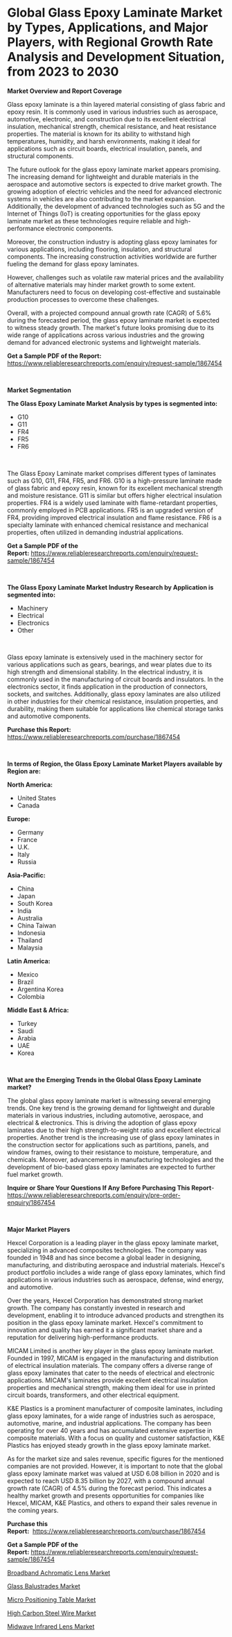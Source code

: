 <p><h1>Global Glass Epoxy Laminate Market by Types, Applications, and Major Players, with Regional Growth Rate Analysis and Development Situation, from 2023 to 2030</h1></p><p><strong>Market Overview and Report Coverage</strong></p>
<p><p>Glass epoxy laminate is a thin layered material consisting of glass fabric and epoxy resin. It is commonly used in various industries such as aerospace, automotive, electronic, and construction due to its excellent electrical insulation, mechanical strength, chemical resistance, and heat resistance properties. The material is known for its ability to withstand high temperatures, humidity, and harsh environments, making it ideal for applications such as circuit boards, electrical insulation, panels, and structural components.</p><p>The future outlook for the glass epoxy laminate market appears promising. The increasing demand for lightweight and durable materials in the aerospace and automotive sectors is expected to drive market growth. The growing adoption of electric vehicles and the need for advanced electronic systems in vehicles are also contributing to the market expansion. Additionally, the development of advanced technologies such as 5G and the Internet of Things (IoT) is creating opportunities for the glass epoxy laminate market as these technologies require reliable and high-performance electronic components.</p><p>Moreover, the construction industry is adopting glass epoxy laminates for various applications, including flooring, insulation, and structural components. The increasing construction activities worldwide are further fueling the demand for glass epoxy laminates.</p><p>However, challenges such as volatile raw material prices and the availability of alternative materials may hinder market growth to some extent. Manufacturers need to focus on developing cost-effective and sustainable production processes to overcome these challenges.</p><p>Overall, with a projected compound annual growth rate (CAGR) of 5.6% during the forecasted period, the glass epoxy laminate market is expected to witness steady growth. The market's future looks promising due to its wide range of applications across various industries and the growing demand for advanced electronic systems and lightweight materials.</p></p>
<p><strong>Get a Sample PDF of the Report:</strong> <a href="https://www.reliableresearchreports.com/enquiry/request-sample/1867454">https://www.reliableresearchreports.com/enquiry/request-sample/1867454</a></p>
<p>&nbsp;</p>
<p><strong>Market Segmentation</strong></p>
<p><strong>The Glass Epoxy Laminate Market Analysis by types is segmented into:</strong></p>
<p><ul><li>G10</li><li>G11</li><li>FR4</li><li>FR5</li><li>FR6</li></ul></p>
<p>&nbsp;</p>
<p><p>The Glass Epoxy Laminate market comprises different types of laminates such as G10, G11, FR4, FR5, and FR6. G10 is a high-pressure laminate made of glass fabric and epoxy resin, known for its excellent mechanical strength and moisture resistance. G11 is similar but offers higher electrical insulation properties. FR4 is a widely used laminate with flame-retardant properties, commonly employed in PCB applications. FR5 is an upgraded version of FR4, providing improved electrical insulation and flame resistance. FR6 is a specialty laminate with enhanced chemical resistance and mechanical properties, often utilized in demanding industrial applications.</p></p>
<p><strong>Get a Sample PDF of the Report:</strong>&nbsp;<a href="https://www.reliableresearchreports.com/enquiry/request-sample/1867454">https://www.reliableresearchreports.com/enquiry/request-sample/1867454</a></p>
<p>&nbsp;</p>
<p><strong>The Glass Epoxy Laminate Market Industry Research by Application is segmented into:</strong></p>
<p><ul><li>Machinery</li><li>Electrical</li><li>Electronics</li><li>Other</li></ul></p>
<p>&nbsp;</p>
<p><p>Glass epoxy laminate is extensively used in the machinery sector for various applications such as gears, bearings, and wear plates due to its high strength and dimensional stability. In the electrical industry, it is commonly used in the manufacturing of circuit boards and insulators. In the electronics sector, it finds application in the production of connectors, sockets, and switches. Additionally, glass epoxy laminates are also utilized in other industries for their chemical resistance, insulation properties, and durability, making them suitable for applications like chemical storage tanks and automotive components.</p></p>
<p><strong>Purchase this Report:</strong>&nbsp; <a href="https://www.reliableresearchreports.com/purchase/1867454">https://www.reliableresearchreports.com/purchase/1867454</a></p>
<p>&nbsp;</p>
<p><strong>In terms of Region, the Glass Epoxy Laminate Market Players available by Region are:</strong></p>
<p>
    <p> <strong> North America: </strong>
        <ul>
            <li>United States</li>
            <li>Canada</li>
        </ul>
        </p> 
    <p> <strong> Europe: </strong>
        <ul>
            <li>Germany</li>
            <li>France</li>
            <li>U.K.</li>
            <li>Italy</li>
            <li>Russia</li>
        </ul>
        </p> 
    <p> <strong> Asia-Pacific: </strong>
        <ul>
            <li>China</li>
            <li>Japan</li>
            <li>South Korea</li>
            <li>India</li>
            <li>Australia</li>
            <li>China Taiwan</li>
            <li>Indonesia</li>
            <li>Thailand</li>
            <li>Malaysia</li>
        </ul>
        </p> 
    <p> <strong> Latin America: </strong>
        <ul>
            <li>Mexico</li>
            <li>Brazil</li>
            <li>Argentina Korea</li>
            <li>Colombia</li>
        </ul>
        </p> 
    <p> <strong> Middle East & Africa: </strong>
        <ul>
            <li>Turkey</li>
            <li>Saudi</li>
            <li>Arabia</li>
            <li>UAE</li>
            <li>Korea</li>
        </ul>
    </p>
    </p>
<p>&nbsp;</p>
<p><strong>What are the Emerging Trends in the Global Glass Epoxy Laminate market?</strong></p>
<p><p>The global glass epoxy laminate market is witnessing several emerging trends. One key trend is the growing demand for lightweight and durable materials in various industries, including automotive, aerospace, and electrical & electronics. This is driving the adoption of glass epoxy laminates due to their high strength-to-weight ratio and excellent electrical properties. Another trend is the increasing use of glass epoxy laminates in the construction sector for applications such as partitions, panels, and window frames, owing to their resistance to moisture, temperature, and chemicals. Moreover, advancements in manufacturing technologies and the development of bio-based glass epoxy laminates are expected to further fuel market growth.</p></p>
<p><strong>Inquire or Share Your Questions If Any Before Purchasing This Report</strong>- <a href="https://www.reliableresearchreports.com/enquiry/pre-order-enquiry/1867454">https://www.reliableresearchreports.com/enquiry/pre-order-enquiry/1867454</a></p>
<p>&nbsp;</p>
<p><strong>Major Market Players</strong></p>
<p><p>Hexcel Corporation is a leading player in the glass epoxy laminate market, specializing in advanced composites technologies. The company was founded in 1948 and has since become a global leader in designing, manufacturing, and distributing aerospace and industrial materials. Hexcel's product portfolio includes a wide range of glass epoxy laminates, which find applications in various industries such as aerospace, defense, wind energy, and automotive.</p><p>Over the years, Hexcel Corporation has demonstrated strong market growth. The company has constantly invested in research and development, enabling it to introduce advanced products and strengthen its position in the glass epoxy laminate market. Hexcel's commitment to innovation and quality has earned it a significant market share and a reputation for delivering high-performance products.</p><p>MICAM Limited is another key player in the glass epoxy laminate market. Founded in 1997, MICAM is engaged in the manufacturing and distribution of electrical insulation materials. The company offers a diverse range of glass epoxy laminates that cater to the needs of electrical and electronic applications. MICAM's laminates provide excellent electrical insulation properties and mechanical strength, making them ideal for use in printed circuit boards, transformers, and other electrical equipment.</p><p>K&E Plastics is a prominent manufacturer of composite laminates, including glass epoxy laminates, for a wide range of industries such as aerospace, automotive, marine, and industrial applications. The company has been operating for over 40 years and has accumulated extensive expertise in composite materials. With a focus on quality and customer satisfaction, K&E Plastics has enjoyed steady growth in the glass epoxy laminate market.</p><p>As for the market size and sales revenue, specific figures for the mentioned companies are not provided. However, it is important to note that the global glass epoxy laminate market was valued at USD 6.08 billion in 2020 and is expected to reach USD 8.35 billion by 2027, with a compound annual growth rate (CAGR) of 4.5% during the forecast period. This indicates a healthy market growth and presents opportunities for companies like Hexcel, MICAM, K&E Plastics, and others to expand their sales revenue in the coming years.</p></p>
<p><strong>Purchase this Report:</strong>&nbsp;&nbsp;<a href="https://www.reliableresearchreports.com/purchase/1867454">https://www.reliableresearchreports.com/purchase/1867454</a></p>
<p></p>
<p><strong>Get a Sample PDF of the Report:</strong>&nbsp;<a href="https://www.reliableresearchreports.com/enquiry/request-sample/1867454">https://www.reliableresearchreports.com/enquiry/request-sample/1867454</a></p>
<p><p><a href="https://medium.com/@royalmiller09/broadband-achromatic-lens-market-exploring-market-share-market-trends-and-future-growth-69415695539e">Broadband Achromatic Lens Market</a></p><p><a href="https://github.com/PeterParrish5/Market-Research-Report-List-2/blob/main/glass-balustrades-market.md">Glass Balustrades Market</a></p><p><a href="https://medium.com/@stephenarmstrong52/micro-positioning-table-market-report-reveals-the-latest-trends-and-growth-opportunities-of-this-5abaa060dc43">Micro Positioning Table Market</a></p><p><a href="https://github.com/CliffMedina6/Market-Research-Report-List-2/blob/main/high-carbon-steel-wire-market.md">High Carbon Steel Wire Market</a></p><p><a href="https://medium.com/@stephenstevens11/midwave-infrared-lens-market-insight-market-trends-growth-forecasted-from-2023-to-2030-c6a653ff852e">Midwave Infrared Lens Market</a></p></p>